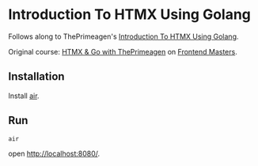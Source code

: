 # Introduction To HTMX Using Golang

Follows along to ThePrimeagen's [Introduction To HTMX Using Golang](https://www.youtube.com/watch?v=x7v6SNIgJpE).

Original course: [HTMX & Go with ThePrimeagen](https://frontendmasters.com/courses/htmx) on [Frontend Masters](https://frontendmasters.com).

## Installation

Install [air](https://github.com/cosmtrek/air).

## Run

```shell
air
```

open <http://localhost:8080/>.
